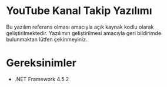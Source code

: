 # YouTube Kanal Takip Yazılımı
Bu yazılım referans olması amacıyla açık kaynak kodlu olarak geliştirilmektedir. Yazılımın geliştirilmesi amacıyla geri bildirimde bulunmaktan lütfen çekinmeyiniz.

# Gereksinimler
- .NET Framework 4.5.2
